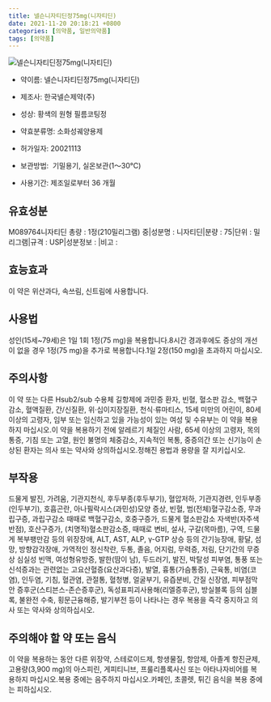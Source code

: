```yaml
---
title: 넬슨니자티딘정75mg(니자티딘)
date: 2021-11-20 20:18:21 +0800
categories: [의약품, 일반의약품]
tags: [의약품]
---
```

![넬슨니자티딘정75mg(니자티딘)](https://nedrug.mfds.go.kr/pbp/cmn/itemImageDownload/147427980616200099)

- 약이름: 넬슨니자티딘정75mg(니자티딘)
- 제조사: 한국넬슨제약(주)
- 성상: 황색의 원형 필름코팅정

- 약효분류명: 소화성궤양용제
- 허가일자: 20021113
- 보관방법:  기밀용기, 실온보관(1～30℃)
- 사용기간: 제조일로부터 36 개월
## 유효성분
M089764니자티딘
총량 : 1정(210밀리그램) 중|성분명 : 니자티딘|분량 : 75|단위 : 밀리그램|규격 : USP|성분정보 : |비고 :
## 효능효과
이 약은 위산과다, 속쓰림, 신트림에 사용합니다.
## 사용법
성인(15세~79세)은 1일 1회 1정(75 mg)을 복용합니다.8시간 경과후에도 증상의 개선이 없을 경우 1정(75 mg)을 추가로 복용합니다.1일 2정(150 mg)을 초과하지 마십시오.
## 주의사항
이 약 또는 다른 Hsub2/sub 수용체 길항제에 과민증 환자, 빈혈, 혈소판 감소, 백혈구 감소, 혈액질환, 간/신질환, 위·십이지장질환, 천식·류마티스, 15세 미만의 어린이, 80세 이상의 고령자, 임부 또는 임신하고 있을 가능성이 있는 여성 및 수유부는 이 약을 복용하지 마십시오.이 약을 복용하기 전에 알레르기 체질인 사람, 65세 이상의 고령자, 목의 통증, 기침 또는 고열, 원인 불명의 체중감소, 지속적인 복통, 중증의간 또는 신기능이 손상된 환자는 의사 또는 약사와 상의하십시오.정해진 용법과 용량을 잘 지키십시오.
## 부작용
드물게 발진, 가려움, 기관지천식, 후두부종(후두부기), 혈압저하, 기관지경련, 인두부종(인두부기), 호흡곤란, 아나필락시스(과민성)모양 증상, 빈혈, 범(전체)혈구감소증, 무과립구증, 과립구감소 때때로 백혈구감소, 호중구증가, 드물게 혈소판감소 자색반(자주색반점), 호산구증가, (치명적)혈소판감소증, 때때로 변비, 설사, 구갈(목마름), 구역, 드물게 복부팽만감 등의 위장장애, ALT, AST, ALP, γ-GTP 상승 등의 간기능장애, 황달, 섬망, 방향감각장애, 가역적인 정신착란, 두통, 졸음, 어지럼, 무력증, 저림, 단기간의 무증상 심실성 빈맥, 여성형유방증, 발한(땀이 남), 두드러기, 발진, 박탈성 피부염, 통풍 또는 신석증과는 관련없는 고요산혈증(요산과다증), 발열, 흉통(가슴통증), 근육통, 비염(코염), 인두염, 기침, 혈관염, 관절통, 혈청병, 얼굴부기, 유즙분비, 간질 신장염, 피부점막안 증후군(스티븐스-존슨증후군), 독성표피괴사용해(리엘증후군), 방실블록 등의 심블록, 불완전 수축, 횡문근융해증, 발기부전 등이 나타나는 경우 복용을 즉각 중지하고 의사 또는 약사와 상의하십시오.
## 주의해야 할 약 또는 음식
이 약을 복용하는 동안 다른 위장약, 스테로이드제, 항생물질, 항암제, 아졸계 항진균제, 고용량(3,900 mg)의 아스피린, 게피티니브, 프룰리플록사신 또는 아타나자비어를 복용하지 마십시오.복용 중에는 음주하지 마십시오.카페인, 초콜렛, 튀긴 음식을 복용 중에는 피하십시오.
